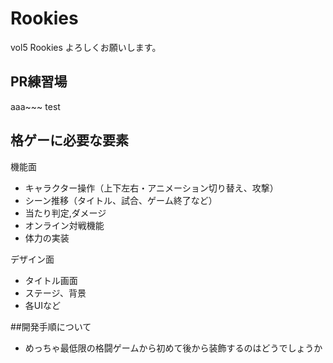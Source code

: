 # Rookies
 vol5 Rookies よろしくお願いします。
 
## PR練習場
aaa~~~
test


## 格ゲーに必要な要素
機能面
- キャラクター操作（上下左右・アニメーション切り替え、攻撃）
- シーン推移（タイトル、試合、ゲーム終了など）
- 当たり判定,ダメージ
- オンライン対戦機能
- 体力の実装


デザイン面
- タイトル画面
- ステージ、背景
- 各UIなど

##開発手順について
- めっちゃ最低限の格闘ゲームから初めて後から装飾するのはどうでしょうか

